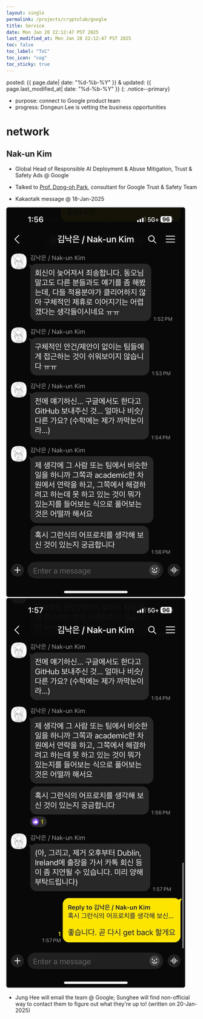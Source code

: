 ```yaml
---
layout: single
permalink: /projects/cryptolab/google
title: Service
date: Mon Jan 20 22:12:47 PST 2025
last_modified_at: Mon Jan 20 22:12:47 PST 2025
toc: false
toc_label: "ToC"
toc_icon: "cog"
toc_sticky: true
---
```


posted: {{ page.date| date: "%d-%b-%Y" }}
&amp;
updated: {{ page.last_modified_at| date: "%d-%b-%Y" }}
{: .notice--primary}

- purpose: connect to Google product team
- progress: Dongeun Lee is vetting the business opportunities

# network

## Nak-un Kim

- Global Head of Responsible AI Deployment & Abuse Mitigation, Trust &amp; Safety Ads @ Google <a href="https://www.linkedin.com/in/nak-un-kim-3367395/"><i class="fa-brands fa-linkedin"></i></a>

- Talked to <a href="https://stp.kaist.ac.kr/korean/FacultyAdjunct_Professor/view/id/93">Prof. Dong-oh Park</a>,
	consultant for Google Trust &amp; Safety Team 


- Kakaotalk message @ 18-Jan-2025

<div class="img-container">
<img src="/resource/projects/cryptolab/google/KakaoTalk_Photo_2025-01-20-17-50-08.jpeg">
&nbsp;
<img src="/resource/projects/cryptolab/google/KakaoTalk_Photo_2025-01-20-17-50-14.jpeg">
</div>

- Jung Hee will email the team @ Google; Sunghee will find non-official way to contact them to figure out what they're up to! (written on 20-Jan-2025)

